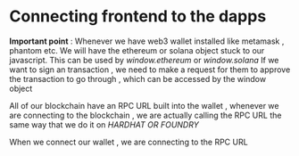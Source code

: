 # Connecting frontend to the dapps

**Important point** : Whenever we have web3 wallet installed like metamask , phantom etc. We will have the ethereum or solana object stuck to our
javascript. This can be used by _window.ethereum_ or _window.solana_
If we want to sign an transaction , we need to make a request for them to approve the transaction to go through , which can be accessed by the
window object

All of our blockchain have an RPC URL built into the wallet , whenever we are connecting to the blockchain , we are actually calling the
RPC URL the same way that we do it on _HARDHAT OR FOUNDRY_

When we connect our wallet , we are connecting to the RPC URL
